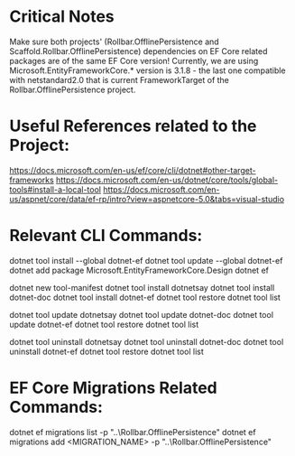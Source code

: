 ﻿
# Critical Notes
Make sure both projects' (Rollbar.OfflinePersistence and Scaffold.Rollbar.OfflinePersistence) dependencies on EF Core related packages are of the same EF Core version!
Currently, we are using Microsoft.EntityFrameworkCore.* version is 3.1.8 - the last one compatible with netstandard2.0 that is current FrameworkTarget of the Rollbar.OfflinePersistence project.

# Useful References related to the Project:

https://docs.microsoft.com/en-us/ef/core/cli/dotnet#other-target-frameworks
https://docs.microsoft.com/en-us/dotnet/core/tools/global-tools#install-a-local-tool
https://docs.microsoft.com/en-us/aspnet/core/data/ef-rp/intro?view=aspnetcore-5.0&tabs=visual-studio

# Relevant CLI Commands:

dotnet tool install --global dotnet-ef
dotnet tool update --global dotnet-ef
dotnet add package Microsoft.EntityFrameworkCore.Design
dotnet ef

dotnet new tool-manifest
dotnet tool install dotnetsay
dotnet tool install dotnet-doc
dotnet tool install dotnet-ef
dotnet tool restore
dotnet tool list

dotnet tool update dotnetsay
dotnet tool update dotnet-doc
dotnet tool update dotnet-ef
dotnet tool restore
dotnet tool list

dotnet tool uninstall dotnetsay
dotnet tool uninstall dotnet-doc
dotnet tool uninstall dotnet-ef
dotnet tool restore
dotnet tool list

# EF Core Migrations Related Commands:
dotnet ef migrations list -p "..\Rollbar.OfflinePersistence"
dotnet ef migrations add <MIGRATION_NAME> -p "..\Rollbar.OfflinePersistence"
